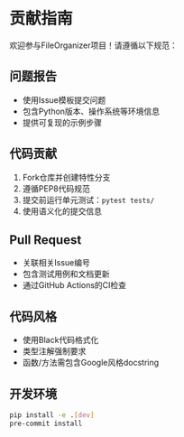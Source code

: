 # 贡献指南

欢迎参与FileOrganizer项目！请遵循以下规范：

## 问题报告
- 使用Issue模板提交问题
- 包含Python版本、操作系统等环境信息
- 提供可复现的示例步骤

## 代码贡献
1. Fork仓库并创建特性分支
2. 遵循PEP8代码规范
3. 提交前运行单元测试：`pytest tests/`
4. 使用语义化的提交信息

## Pull Request
- 关联相关Issue编号
- 包含测试用例和文档更新
- 通过GitHub Actions的CI检查

## 代码风格
- 使用Black代码格式化
- 类型注解强制要求
- 函数/方法需包含Google风格docstring

## 开发环境
```bash
pip install -e .[dev]
pre-commit install
```